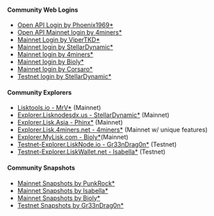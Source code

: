 

<h4><b>Community Web Logins</b></h4>
<ul>
  <li><a href="https://lisk.liskwallet.io/">Open API Login by Phoenix1969*</a>
  <li><a href="https://wallet.lisk.4miners.net">Open API Mainnet login by 4miners*</a></li>
  <li><a href="https://lisk-login.vipertkd.com/">Mainnet Login by ViperTKD*</a></li>
  <li><a href="https://login.lisknodesdx.us">Mainnet login by StellarDynamic*</a></li>
  <li><a href="https://wallet.lisk.4miners.net">Mainnet login by 4miners*</a></li>
  <li><a href="https://wallet.mylisk.com/">Mainnet login by Bioly*</a></li>
  <li><a href="https://liskworld.info">Mainnet login by Corsaro*</a></li>
  <li><a href="https://testexplorer.lisknodesdx.us/">Testnet login by StellarDynamic*</a></li>
  
  </ul>
<h4><b>Community Explorers</b></h4>
<ul>
  <li><a href="https://lisktools.io">Lisktools.io - MrV*</a> (Mainnet)</li>
  <li><a href="https://explorer.lisknodesdx.us">Explorer.Lisknodesdx.us - StellarDynamic*</a> (Mainnet)</li>
  <li><a href="https://explorer.lisk.asia">Explorer.Lisk.Asia - Phinx*</a> (Mainnet)</li>
  <li><a href="https://explorer.lisk.4miners.net">Explorer.Lisk.4miners.net - 4miners*</a> (Mainnet w/ unique features)</li>
  <li><a href="https://explorer.mylisk.com">Explorer.MyLisk.com - Bioly*</a>(Mainnet)</li>
  <li><a href="https://testnet-explorer.lisknode.io/">Testnet-Explorer.LiskNode.io - Gr33nDrag0n*</a> (Testnet)</li>
  <li><a href="https://testnet-explorer.liskwallet.net">Testnet-Explorer.LiskWallet.net - Isabella*</a> (Testnet)</li>
</ul>
<h4><b>Community Snapshots</b></h4>
<ul>
  <li><a href="https://snapshot.punkrock.me/">Mainnet Snapshots by PunkRock*</a></li>
  <li><a href="https://snapshot.liskwallet.net">Mainnet Snapshots by Isabella*</a></li>
  <li><a href="https://s.mylisk.com/">Mainnet Snapshots by Bioly*</a>
  <li><a href="https://testnet-snapshot.lisknode.io/">Testnet Snapshots by Gr33nDrag0n*</a></li>
  </ul>
